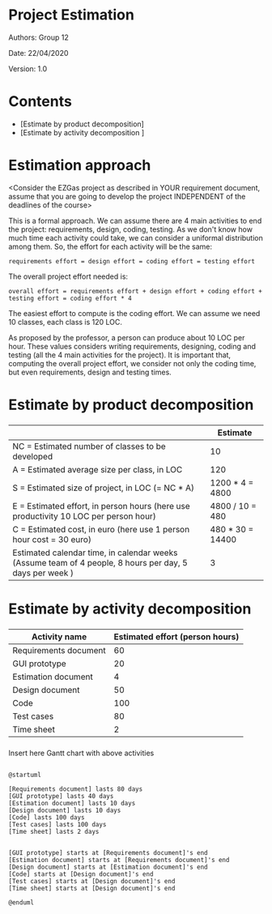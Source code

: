 # Project Estimation

Authors: Group 12

Date: 22/04/2020

Version: 1.0

# Contents

- [Estimate by product decomposition]
- [Estimate by activity decomposition ]

# Estimation approach

<Consider the EZGas  project as described in YOUR requirement document, assume that you are going to develop the project INDEPENDENT of the deadlines of the course>

This is a formal approach. We can assume there are 4 main activities to end the project: requirements, design, coding, testing.
As we don't know how much time each activity could take, we can consider a uniformal distribution among them. So, the effort for each activity will be the same:

```
requirements effort = design effort = coding effort = testing effort
```

The overall project effort needed is:

```
overall effort = requirements effort + design effort + coding effort + testing effort = coding effort * 4
```

The easiest effort to compute is the coding effort. We can assume we need 10 classes, each class is 120 LOC.

As proposed by the professor, a person can produce about 10 LOC per hour. These values considers writing requirements, designing, coding and testing (all the 4 main activities for the project). It is important that, computing the overall project effort, we consider not only the coding time, but even requirements, design and testing times.

# Estimate by product decomposition

###

|             | Estimate                        |
| ----------- | ------------------------------- |
| NC =  Estimated number of classes to be developed   | 10 |
| A = Estimated average size per class, in LOC        | 120 |
| S = Estimated size of project, in LOC (= NC * A) | 1200 * 4 = 4800 |
| E = Estimated effort, in person hours (here use productivity 10 LOC per person hour)  | 4800 / 10 = 480 |
| C = Estimated cost, in euro (here use 1 person hour cost = 30 euro) | 480 * 30 = 14400 |
| Estimated calendar time, in calendar weeks (Assume team of 4 people, 8 hours per day, 5 days per week ) | 3 |


# Estimate by activity decomposition

###

|         Activity name    | Estimated effort (person hours)   |
| ----------- | ------------------------------- |
| Requirements document | 60 |
| GUI prototype | 20 |
| Estimation document | 4 |
| Design document | 50 |
| Code | 100 |
| Test cases | 80 |
| Time sheet | 2 |

###
Insert here Gantt chart with above activities

```plantuml

@startuml

[Requirements document] lasts 80 days
[GUI prototype] lasts 40 days
[Estimation document] lasts 10 days
[Design document] lasts 10 days
[Code] lasts 100 days
[Test cases] lasts 100 days
[Time sheet] lasts 2 days


[GUI prototype] starts at [Requirements document]'s end
[Estimation document] starts at [Requirements document]'s end
[Design document] starts at [Estimation document]'s end
[Code] starts at [Design document]'s end
[Test cases] starts at [Design document]'s end
[Time sheet] starts at [Design document]'s end

@enduml

```

